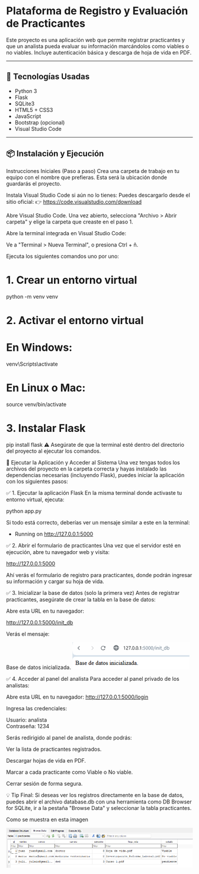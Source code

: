 # Plataforma de Registro y Evaluación de Practicantes

Este proyecto es una aplicación web que permite registrar practicantes y que un analista pueda evaluar su información marcándolos como viables o no viables. Incluye autenticación básica y descarga de hoja de vida en PDF.

---

## 🚀 Tecnologías Usadas

- Python 3
- Flask
- SQLite3
- HTML5 + CSS3
- JavaScript
- Bootstrap (opcional)
- Visual Studio Code

---

## 📦 Instalación y Ejecución
Instrucciones Iniciales (Paso a paso)
Crea una carpeta de trabajo en tu equipo con el nombre que prefieras. Esta será la ubicación donde guardarás el proyecto.

Instala Visual Studio Code si aún no lo tienes:
Puedes descargarlo desde el sitio oficial:
👉 https://code.visualstudio.com/download

Abre Visual Studio Code.
Una vez abierto, selecciona "Archivo > Abrir carpeta" y elige la carpeta que creaste en el paso 1.

Abre la terminal integrada en Visual Studio Code:

Ve a "Terminal > Nueva Terminal", o presiona Ctrl + ñ.

Ejecuta los siguientes comandos uno por uno:

# 1. Crear un entorno virtual
python -m venv venv

# 2. Activar el entorno virtual
# En Windows:
venv\Scripts\activate

# En Linux o Mac:
source venv/bin/activate

# 3. Instalar Flask
pip install flask
⚠️ Asegúrate de que la terminal esté dentro del directorio del proyecto al ejecutar los comandos.


🚀 Ejecutar la Aplicación y Acceder al Sistema
Una vez tengas todos los archivos del proyecto en la carpeta correcta y hayas instalado las dependencias necesarias (incluyendo Flask), puedes iniciar la aplicación con los siguientes pasos:

✅ 1. Ejecutar la aplicación Flask
En la misma terminal donde activaste tu entorno virtual, ejecuta:

python app.py

Si todo está correcto, deberías ver un mensaje similar a este en la terminal:

* Running on http://127.0.0.1:5000

✅ 2. Abrir el formulario de practicantes
Una vez que el servidor esté en ejecución, abre tu navegador web y visita:

http://127.0.0.1:5000

Ahí verás el formulario de registro para practicantes, donde podrán ingresar su información y cargar su hoja de vida.

✅ 3. Inicializar la base de datos (solo la primera vez)
Antes de registrar practicantes, asegúrate de crear la tabla en la base de datos:

Abre esta URL en tu navegador:

http://127.0.0.1:5000/init_db

Verás el mensaje:

Base de datos inicializada. ![alt text](image-3.png)



✅ 4. Acceder al panel del analista
Para acceder al panel privado de los analistas:

Abre esta URL en tu navegador:
http://127.0.0.1:5000/login

Ingresa las credenciales:

Usuario:     analista  
Contraseña:  1234

Serás redirigido al panel de analista, donde podrás:

Ver la lista de practicantes registrados.

Descargar hojas de vida en PDF.

Marcar a cada practicante como Viable o No viable.

Cerrar sesión de forma segura.

💡 Tip Final:
Si deseas ver los registros directamente en la base de datos, puedes abrir el archivo database.db con una herramienta como DB Browser for SQLite, ir a la pestaña "Browse Data" y seleccionar la tabla practicantes.

Como se muestra en esta imagen 

![alt text](image-4.png)